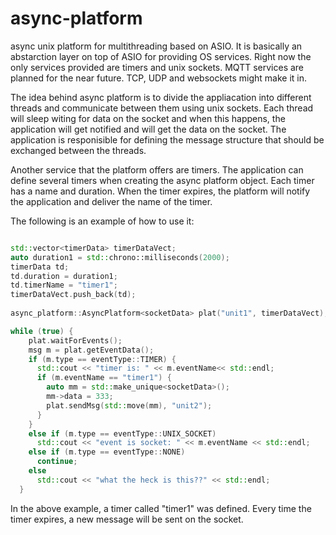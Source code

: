# async-platform
async unix platform for multithreading based on ASIO. It is basically an abstarction layer on top of ASIO for providing OS services. Right now the only services provided are timers and unix sockets. MQTT services are planned for the near future. TCP, UDP and websockets might make it in. 

The idea behind async platform is to divide the appliacation into different threads and communicate between them using unix sockets. Each thread will sleep witing for data on the socket and when this happens, the application will get notified and will get the data on the socket. The application is responisible for defining the message structure that should be exchanged between the threads. 

Another service that the platform offers are timers. The application can define several timers when creating the async platform object. Each timer has a name and duration. When the timer expires, the platform will notify the application and deliver the name of the timer. 

The following is an example of how to use it: 

```C++

std::vector<timerData> timerDataVect;
auto duration1 = std::chrono::milliseconds(2000);
timerData td;
td.duration = duration1;
td.timerName = "timer1";
timerDataVect.push_back(td);
  
async_platform::AsyncPlatform<socketData> plat("unit1", timerDataVect);

while (true) {
    plat.waitForEvents();
    msg m = plat.getEventData();
    if (m.type == eventType::TIMER) {
      std::cout << "timer is: " << m.eventName<< std::endl;
      if (m.eventName == "timer1") {
        auto mm = std::make_unique<socketData>();
        mm->data = 333;
        plat.sendMsg(std::move(mm), "unit2");
      }
    }
    else if (m.type == eventType::UNIX_SOCKET)
      std::cout << "event is socket: " << m.eventName << std::endl;
    else if (m.type == eventType::NONE)
      continue;
    else
      std::cout << "what the heck is this??" << std::endl;
  }
  ```
  
  In the above example, a timer called "timer1" was defined. Every time the timer expires, a new message will be sent on the socket.

